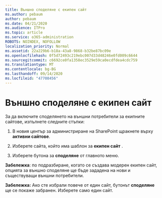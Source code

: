 ```yaml
---
title: Външно споделяне с екипен сайт
ms.author: pebaum
author: pebaum
ms.date: 04/21/2020
ms.audience: ITPro
ms.topic: article
ms.service: o365-administration
ROBOTS: NOINDEX, NOFOLLOW
localization_priority: Normal
ms.assetid: 22a229b6-b18a-43a8-9868-b32be87bc09e
ms.openlocfilehash: 0f5d72493c219ebc007d33d48246e0fd009c6644
ms.sourcegitcommit: c6692ce0fa1358ec3529e59ca0ecdfdea4cdc759
ms.translationtype: MT
ms.contentlocale: bg-BG
ms.lasthandoff: 09/14/2020
ms.locfileid: "47708456"
---
```

# <a name="external-sharing-with-a-team-site"></a>Външно споделяне с екипен сайт

За да включите споделянето на външни потребители за екипните сайтове, изпълнете следните стъпки: 
  
1. В новия център за администриране на SharePoint щракнете върху **активни сайтове**.
  
2. Изберете сайта, който има шаблон за **екипен сайт** . 
  
3. Изберете бутона за **споделяне** от главното меню. 
  
 **Забележка**: по подразбиране, когато се създава модерен екипен сайт, опцията за външно споделяне ще бъде зададена на нови и съществуващи външни потребители. 
  
 **Забележка:** Ако сте избрали повече от един сайт, бутонът **споделяне** ще се покаже забранен. Изберете само един сайт. 
  

